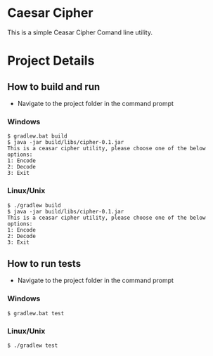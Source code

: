 # Caesar Cipher

This is a simple Ceasar Cipher Comand line utility.

# Project Details

## How to build and run

- Navigate to the project folder in the command prompt

### Windows
 ```
 $ gradlew.bat build
 $ java -jar build/libs/cipher-0.1.jar
 This is a ceasar cipher utility, please choose one of the below options:
 1: Encode
 2: Decode
 3: Exit
 ```

### Linux/Unix
 ```
 $ ./gradlew build
 $ java -jar build/libs/cipher-0.1.jar
 This is a ceasar cipher utility, please choose one of the below options:
 1: Encode
 2: Decode
 3: Exit
 ```

## How to run tests

- Navigate to the project folder in the command prompt

### Windows
 ```
 $ gradlew.bat test
 ```

### Linux/Unix
 ```
 $ ./gradlew test
 ```

